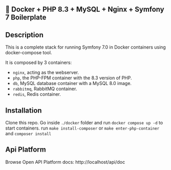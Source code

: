 ## 🐳 Docker + PHP 8.3 + MySQL + Nginx + Symfony 7 Boilerplate

## Description

This is a complete stack for running Symfony 7.0 in Docker containers using docker-compose tool.

It is composed by 3 containers:

- `nginx`, acting as the webserver.
- `php`, the PHP-FPM container with the 8.3 version of PHP.
- `db`, MySQL database container with a MySQL 8.0 image.
- `rabbitmq`, RabbitMQ container.
- `redis`, Redis container.



## Installation

 Clone this repo.
 Go inside `./docker` folder and run `docker compose up -d` to start containers.
 run `make install-composer` or `make enter-php-container` and `composer install`

## Api Platform

 Browse Open API Platform docs: http://localhost/api/doc  







